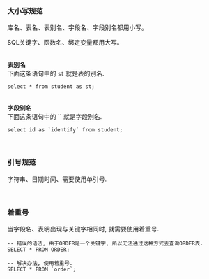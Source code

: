 
### 大小写规范
库名、表名、表别名、字段名、字段别名都用小写。  

SQL关键字、函数名、绑定变量都用大写。  


&nbsp;  
**表别名**  
下面这条语句中的 `st` 就是表的别名. 
```shell
select * from student as st;
``` 

&nbsp;  
**字段别名**  
下面这条语句中的 `` 就是字段别名.   
```shell
select id as `identify` from student;
```


&nbsp;  
### 引号规范
字符串、日期时间、需要使用单引号.  



&nbsp;  
### 着重号  
当字段名、表明出现与关键字相同时, 就需要使用着重号. 

```shell
-- 错误的语法, 由于ORDER是一个关键字, 所以无法通过这种方式去查询ORDER表.
SELECT * FROM ORDER;

-- 解决办法, 使用着重号.
SELECT * FROM `order`;
```  

